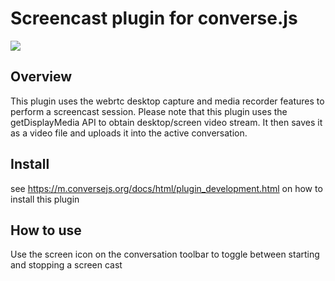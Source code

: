 # Screencast plugin for converse.js

<img src="https://github.com/conversejs/community-plugins/blob/master/packages/screencast/screencast.png" />

## Overview
This plugin uses the webrtc desktop capture and media recorder features to perform a screencast session. Please note that this plugin uses the getDisplayMedia API to obtain desktop/screen video stream. It then saves it as a video file and uploads it into the active conversation.

## Install
see https://m.conversejs.org/docs/html/plugin_development.html on how to install this plugin

## How to use
Use the screen icon on the conversation toolbar to toggle between starting and stopping a screen cast
